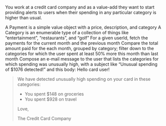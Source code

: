 You work at a credit card company and as a value-add they want to start providing alerts to users when their spending in any particular category is higher than usual.

A Payment is a simple value object with a price, description, and category
A Category is an enumerable type of a collection of things like “entertainment”, “restaurants”, and “golf”
For a given userId, fetch the payments for the current month and the previous month
Compare the total amount paid for the each month, grouped by category; filter down to the categories for which the user spent at least 50% more this month than last month
Compose an e-mail message to the user that lists the categories for which spending was unusually high, with a subject like “Unusual spending of $1076 detected!” and this body:
Hello card user!

>We have detected unusually high spending on your card in these categories:
>
>* You spent $148 on groceries
>* You spent $928 on travel
>
>Love,
>
>The Credit Card Company